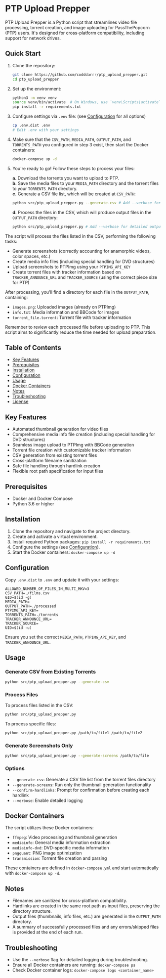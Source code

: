 # PTP Upload Prepper

PTP Upload Prepper is a Python script that streamlines video file processing, torrent creation, and image uploading for
PassThePopcorn (PTP) users. It's designed for cross-platform compatibility, including support for network drives.

## Quick Start

1. Clone the repository:
   ```sh
   git clone https://github.com/codddarrr/ptp_upload_prepper.git
   cd ptp_upload_prepper
   ```
2. Set up the environment:
   ```sh
   python3 -m venv venv
   source venv/bin/activate  # On Windows, use `venv\Scripts\activate`
   pip install -r requirements.txt
   ```
3. Configure settings via `.env` file: (see [Configuration](#configuration) for all options)
   ```sh
   cp .env.dist .env
   # Edit .env with your settings
   ```
4. Make sure that the `CSV_PATH`, `MEDIA_PATH`, `OUTPUT_PATH`, and `TORRENTS_PATH` you configured in step 3 exist, then
   start the Docker containers:
   ```sh
   docker-compose up -d
   ```
5. You're ready to go! Follow these steps to process your files:

   **a.** Download the torrents you want to upload to PTP.  
   **b.** Save the media files to your `MEDIA_PATH` directory and the torrent files to your `TORRENTS_PATH` directory.  
   **c.** Generate a CSV file list, which will be created at `CSV_PATH`:
   ```sh
   python src/ptp_upload_prepper.py --generate-csv # Add --verbose for detailed output
   ```
   **d.** Process the files in the CSV, which will produce output files in the `OUTPUT_PATH` directory:
   ```sh
   python src/ptp_upload_prepper.py # Add --verbose for detailed output
   ```

The script will process the files listed in the CSV, performing the following tasks:

- Generate screenshots (correctly accounting for anamorphic videos, color spaces, etc.)
- Create media info files (including special handling for DVD structures)
- Upload screenshots to PTPImg using your `PTPIMG_API_KEY`
- Create torrent files with tracker information based on `TRACKER_ANNOUNCE_URL` and `TRACKER_SOURCE` (using the correct
  piece size for PTP)

After processing, you'll find a directory for each file in the `OUTPUT_PATH`, containing:

- `images.png`: Uploaded images (already on PTPImg)
- `info.txt`: Media information and BBCode for images
- `torrent_file.torrent`: Torrent file with tracker information

Remember to review each processed file before uploading to PTP. This script aims to significantly reduce the time needed
for upload preparation.

## Table of Contents

- [Key Features](#key-features)
- [Prerequisites](#prerequisites)
- [Installation](#installation)
- [Configuration](#configuration)
- [Usage](#usage)
- [Docker Containers](#docker-containers)
- [Notes](#notes)
- [Troubleshooting](#troubleshooting)
- [License](#license)

## Key Features

- Automated thumbnail generation for video files
- Comprehensive media info file creation (including special handling for DVD structures)
- Seamless image upload to PTPImg with BBCode generation
- Torrent file creation with customizable tracker information
- CSV generation from existing torrent files
- Cross-platform filename sanitization
- Safe file handling through hardlink creation
- Flexible root path specification for input files

## Prerequisites

- Docker and Docker Compose
- Python 3.6 or higher

## Installation

1. Clone the repository and navigate to the project directory.
2. Create and activate a virtual environment.
3. Install required Python packages: `pip install -r requirements.txt`
4. Configure the settings (see [Configuration](#configuration)).
5. Start the Docker containers: `docker-compose up -d`

## Configuration

Copy `.env.dist` to `.env` and update it with your settings:

```env
ALLOWED_NUMBER_OF_FILES_IN_MULTI_MKV=3
CSV_PATH=./films.csv
GID=$(id -g)
MEDIA_PATH=
OUTPUT_PATH=./processed
PTPIMG_API_KEY=
TORRENTS_PATH=./torrents
TRACKER_ANNOUNCE_URL=
TRACKER_SOURCE=
UID=$(id -u)
```

Ensure you set the correct `MEDIA_PATH`, `PTPIMG_API_KEY`, and `TRACKER_ANNOUNCE_URL`.

## Usage

### Generate CSV from Existing Torrents

```sh
python src/ptp_upload_prepper.py --generate-csv
```

### Process Files

To process files listed in the CSV:

```sh
python src/ptp_upload_prepper.py
```

To process specific files:

```sh
python src/ptp_upload_prepper.py /path/to/file1 /path/to/file2
```

### Generate Screenshots Only

```sh
python src/ptp_upload_prepper.py --generate-screens /path/to/file
```

### Options

- `--generate-csv`: Generate a CSV file list from the torrent files directory
- `--generate-screens`: Run only the thumbnail generation functionality
- `--confirm-hardlinks`: Prompt for confirmation before creating each hardlink
- `--verbose`: Enable detailed logging

## Docker Containers

The script utilizes these Docker containers:

- `ffmpeg`: Video processing and thumbnail generation
- `mediainfo`: General media information extraction
- `mediainfo-dvd`: DVD-specific media information
- `pngquant`: PNG image optimization
- `transmission`: Torrent file creation and parsing

These containers are defined in `docker-compose.yml` and start automatically with `docker-compose up -d`.

## Notes

- Filenames are sanitized for cross-platform compatibility.
- Hardlinks are created in the same root path as input files, preserving the directory structure.
- Output files (thumbnails, info files, etc.) are generated in the `OUTPUT_PATH` directory.
- A summary of successfully processed files and any errors/skipped files is provided at the end of each run.

## Troubleshooting

- Use the `--verbose` flag for detailed logging during troubleshooting.
- Ensure all Docker containers are running: `docker-compose ps`
- Check Docker container logs: `docker-compose logs <container_name>`